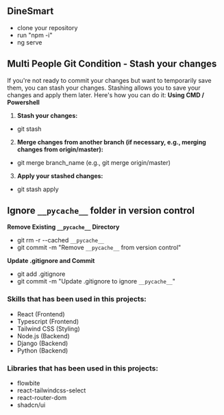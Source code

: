 ## DineSmart

- clone your repository
- run "npm -i"
- ng serve

## Multi People Git Condition - Stash your changes

If you're not ready to commit your changes but want to temporarily save them, you can stash your changes. Stashing allows you to save your changes and apply them later. Here's how you can do it:
**Using CMD / Powershell**

1. **Stash your changes:**

- git stash

2. **Merge changes from another branch (if necessary, e.g., merging changes from origin/master):**

- git merge branch_name (e.g., git merge origin/master)

3. **Apply your stashed changes:**

- git stash apply

## Ignore `__pycache__` folder in version control

**Remove Existing `__pycache__` Directory**

- git rm -r --cached `__pycache__`
- git commit -m "Remove `__pycache__` from version control"

**Update .gitignore and Commit**

- git add .gitignore
- git commit -m "Update .gitignore to ignore `__pycache__`"

### Skills that has been used in this projects:

- React (Frontend)
- Typescript (Frontend)
- Tailwind CSS (Styling)
- Node.js (Backend)
- Django (Backend)
- Python (Backend)

### Libraries that has been used in this projects:

- flowbite
- react-tailwindcss-select
- react-router-dom
- shadcn/ui
